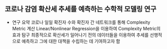 ## 코로나 감염 확산세 추세를 예측하는 수학적 모델링 연구

- 연구 요약
  코로나 일일 확진자 수와 확진자 간 네트워크를 통해 Complexity Metric 계산
  Linear/Nonlinear Regression을 이용하여 Complexity Metric의 효과 탐구
  최종적으로 확산세가 일어나기 전의 데이터들을 이용하여 추세를 선행적으로 예측하고
  그에 대한 대책을 수립하는 데 기여하고자 함
